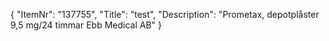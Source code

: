 {
  "ItemNr": "137755",
  "Title": "test",
  "Description": "Prometax, depotplåster 9,5 mg/24 timmar Ebb Medical AB"
}